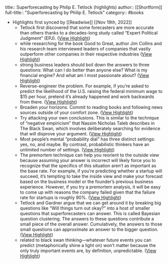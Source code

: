 title:: Superforecasting by Philip E. Tetlock (highlights)
author:: [[Shortform]]
full-title:: "Superforecasting by Philip E. Tetlock"
category:: #books

- Highlights first synced by [[Readwise]] [[Nov 19th, 2022]]
	- Tetlock first discovered that some forecasters are more accurate than others thanks to a decades-long study called “Expert Political Judgment” (EPJ). ([View Highlight](https://www.shortform.com/app/highlights/60153d02-a073-4dde-9eea-24160b04b2e8))
	- while researching for the book Good to Great, author Jim Collins and his research team interviewed leaders of companies that vastly outperform other companies in their respective industries ([View Highlight](https://www.shortform.com/app/highlights/705c8ae2-c30a-40e5-abfe-754a37a482e2))
	- strong business leaders should boil down the answers to three questions: What can I do better than anyone else? What is my financial engine? And what am I most passionate about? ([View Highlight](https://www.shortform.com/app/highlights/edc72144-8a2d-47a9-b57a-a61ac2e5a75b))
	- Reverse-engineer the problem. For example, if you’re asked to predict the likelihood of the U.S. raising the federal minimum wage to $15 per hour, pretend it’s already happened and work backwards from there. ([View Highlight](https://www.shortform.com/app/highlights/cd48d364-cad8-4d44-9feb-e346762d6c8f))
	- Broaden your horizons. Commit to reading books and following news sources outside of your comfort zone. ([View Highlight](https://www.shortform.com/app/highlights/e70cf92b-36ea-477d-ac03-0b591ade8df6))
	- Try attacking your own conclusions. This is similar to the technique of “negative empiricism” that Nassim Nicholas Taleb describes in The Black Swan, which involves deliberately searching for evidence that will disprove your argument. ([View Highlight](https://www.shortform.com/app/highlights/719e897a-330f-40ff-baa3-e776b56879cb))
	- Most people’s mental “probability dial” has three distinct settings: yes, no, and maybe. By contrast, probabilistic thinkers have an unlimited number of settings. ([View Highlight](https://www.shortform.com/app/highlights/85abeb8a-6c7d-417b-83ee-3e62391dedcf))
	- The premortem technique can help you reorient to the outside view because assuming your answer is incorrect will likely force you to recognize that the specifics of this situation aren’t as important as the base rate. For example, if you’re predicting whether a startup will succeed, it’s tempting to take the inside view and make your forecast based on the business model or the founder’s previous business experience. However, if you try a premortem analysis, it will be easy to come up with reasons the company failed given that the failure rate for startups is roughly 90%. ([View Highlight](https://www.shortform.com/app/highlights/f7d5f752-a9e1-4c01-9d68-aa7549889802))
	- Tetlock and Gardner argue that we can get around it by breaking big questions like “Will things turn out okay?” into a host of smaller questions that superforecasters can answer. This is called Bayesian question clustering. The answers to these questions contribute a small piece of the overall answer. Cumulatively, the answers to those small questions can approximate an answer to the bigger question. ([View Highlight](https://www.shortform.com/app/highlights/c398b689-d218-49cb-9284-8706e461b007))
	- related to black swan thinking—whatever future events you can predict (metaphorically shine a light on) won’t matter because the only truly important events are, by definition, unpredictable. ([View Highlight](https://www.shortform.com/app/highlights/663e810b-1355-4dde-9bf5-52cd3c8f89e7))